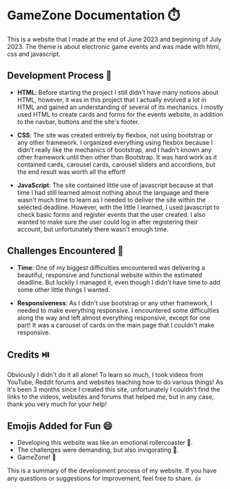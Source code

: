 # GameZone Documentation ⏱️

This is a website that I made at the end of June 2023 and beginning of July 2023. The theme is about electronic game events and was made with html, css and javascript.

## Development Process 🚀

- **HTML**: Before starting the project I still didn't have many notions about HTML, however, it was in this project that I actually evolved a lot in HTML and gained an understanding of several of its mechanics. I mostly used HTML to create cards and forms for the events website, in addition to the navbar, buttons and the site's footer.

- **CSS**: The site was created entirely by flexbox, not using bootstrap or any other framework. I organized everything using flexbox because I didn't really like the mechanics of bootstrap, and I hadn't known any other framework until then other than Bootstrap. It was hard work as it contained cards, carousel cards, carousel sliders and accordions, but the end result was worth all the effort!

- **JavaScript**: The site contained little use of javascript because at that time I had still learned almost nothing about the language and there wasn't much time to learn as I needed to deliver the site within the selected deadline. However, with the little I learned, I used javascript to check basic forms and register events that the user created. I also wanted to make sure the user could log in after registering their account, but unfortunately there wasn't enough time.

## Challenges Encountered 🤔

- **Time**: One of my biggest difficulties encountered was delivering a beautiful, responsive and functional website within the estimated deadline. But luckily I managed it, even though I didn't have time to add some other little things I wanted.

- **Responsiveness**: As I didn't use bootstrap or any other framework, I needed to make everything responsive. I encountered some difficulties along the way and left almost everything responsive, except for one part! It was a carousel of cards on the main page that I couldn't make responsive.

## Credits ⏯️

Obviously I didn't do it all alone! To learn so much, I took videos from YouTube, Reddit forums and websites teaching how to do various things! As it's been 3 months since I created this site, unfortunately I couldn't find the links to the videos, websites and forums that helped me, but in any case, thank you very much for your help!

## Emojis Added for Fun 😄

- Developing this website was like an emotional rollercoaster 🎢.
- The challenges were demanding, but also invigorating 💪.
- GameZone! 🤞


This is a summary of the development process of my website. If you have any questions or suggestions for improvement, feel free to share. 👍
